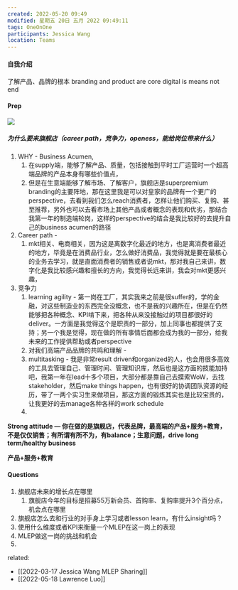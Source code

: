 ```yaml
---
created: 2022-05-20 09:49
modified: 星期五 20日 五月 2022 09:49:11
tags: OneOnOne
participants: Jessica Wang
location: Teams
---
```


#### 自我介绍

#### 
了解产品、品牌的根本
branding and product are core
digital is means not end

#### Prep
![](https://s1.vika.cn/space/2022/05/18/01d1d176417f4e6fb21c8b5a288e5424)
##### 为什么要来旗舰店（career path，竞争力，openess，能给岗位带来什么）
1. WHY - Business Acumen, 
	1. 在supply端，能够了解产品、质量，包括接触到平时工厂运营时一个超高端品牌的产品本身有哪些价值点，
	2. 但是在生意端能够了解市场、了解客户，旗舰店是superpremium branding的主要阵地，那在这里我是可以对皇家的品牌有一个更广的perspective，去看到我们怎么reach消费者，怎样让他们购买、复购、甚至推荐，另外也可以去看市场上其他产品或者概念的表现和优劣，那结合我第一年的制造端轮岗，这样的perspective的结合是我比较好的去提升自己的business acumen的路径
2. Career path - 
	1. mkt相关、电商相关，因为这是离数字化最近的地方，也是离消费者最近的地方，毕竟是在消费品行业，怎么做好消费品，我觉得就是要在最核心的业务去学习，就是直面消费者的销售或者说mkt，那对我自己来讲，数字化是我比较感兴趣和擅长的方向，我觉得长远来讲，我会对mkt更感兴趣，
3. 竞争力
	1. learning agility - 第一岗在工厂，其实我来之前是很suffer的，学的金融，对这些制造业的东西完全没概念，也不是我的兴趣所在，但是在仍然能够把各种概念、KPI啃下来，把各种从来没接触过的项目都很好的deliver。一方面是我觉得这个是职责的一部分，加上同事也都提供了支持；另一个我是觉得，现在做的所有事情后面都会成为我的一部分，给我未来的工作提供帮助或者perspective
	2. 对我们高端产品品牌的共鸣和理解 - 
	3. multitasking - 我是非常result driven和organized的人，也会用很多高效的工具去管理自己、管理时间、管理知识库，然后也是这方面的技能加持吧，我第一年在lead十多个项目，大部分都是靠自己去摸索WoW，去找stakeholder，然后make things happen，也有很好的协调团队资源的经历，带了一两个实习生来做项目，那这方面的锻炼其实也是比较宝贵的，让我更好的去manage各种各样的work schedule
	4. 


**Strong attitude — 你在做的是旗舰店，代表品牌，最高端的产品+服务+教育，不是仅仅销售；有所谓有所不为，有balance；生意问题，drive long term/healthy business**

**产品+服务+教育**

#### Questions
1. 旗舰店未来的增长点在哪里
	1. 旗舰店今年的目标是招募55万新会员、首购率、复购率提升3个百分点，机会点在哪里
2. 旗舰店怎么去和行业的对手身上学习或者lesson learn，有什么insight吗？
3. 使用什么维度或者KPI来衡量一个MLEP在这一岗上的表现
4. MLEP做这一岗的挑战和机会
5. 

related: 
- [[2022-03-17 Jessica Wang MLEP Sharing]]
- [[2022-05-18 Lawrence Luo]]
